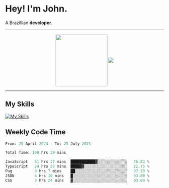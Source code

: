 # Hey! I'm John.

A Brazillian **developer**.

---

<p align="center">
  <img align="center" src="https://github-readme-stats.vercel.app/api?username=joaoiacillo&show_icons=true&locale=en" height="165" />
  <img align="center" src="https://github-readme-stats.vercel.app/api/top-langs/?username=anuraghazra&layout=compact" />
</p>

---

## My Skills

[![My Skills](https://skillicons.dev/icons?i=js,html,css,bootstrap,py,mysql,bash,linux,git,github,vscode,gamemakerstudio)](https://skillicons.dev)

## Weekly Code Time

<!--START_SECTION:waka-->

```python
From: 25 April 2024 - To: 25 July 2025

Total Time: 108 hrs 29 mins

JavaScript   51 hrs 27 mins  ███████████▓░░░░░░░░░░░░░   46.83 %
TypeScript   24 hrs 59 mins  █████▓░░░░░░░░░░░░░░░░░░░   22.75 %
Pug          8 hrs 7 mins    ██░░░░░░░░░░░░░░░░░░░░░░░   07.39 %
JSON         4 hrs 10 mins   █░░░░░░░░░░░░░░░░░░░░░░░░   03.80 %
CSS          3 hrs 24 mins   ▓░░░░░░░░░░░░░░░░░░░░░░░░   03.09 %
```

<!--END_SECTION:waka-->
